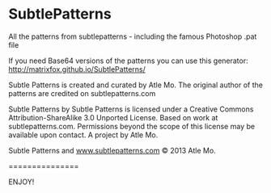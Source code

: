 SubtlePatterns
===============

All the patterns from subtlepatterns - including the famous Photoshop .pat file

If you need Base64 versions of the patterns you can use this generator:
http://matrixfox.github.io/SubtlePatterns/


Subtle Patterns is created and curated by Atle Mo.
The original author of the patterns are credited on subtlepatterns.com

Subtle Patterns by Subtle Patterns is licensed under a Creative Commons Attribution-ShareAlike 3.0 Unported License.
Based on work at subtlepatterns.com.
Permissions beyond the scope of this license may be available upon contact.
A project by Atle Mo.

Subtle Patterns and www.subtlepatterns.com © 2013 Atle Mo.

===============

ENJOY!
